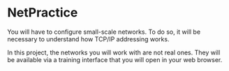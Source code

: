 # NetPractice

You will have to configure small-scale networks. To do so, it will be necessary to understand how TCP/IP addressing works.

In this project, the networks you will work with are not real ones.
They will be available via a training interface that you will open in your web browser.
